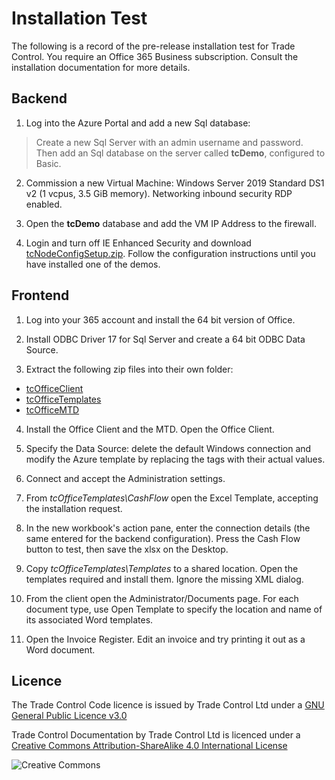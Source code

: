 # Installation Test

The following is a record of the pre-release installation test for Trade Control. You require an Office 365 Business subscription. Consult the installation documentation for more details.

## Backend

1. Log into the Azure Portal and add a new Sql database:

> Create a new Sql Server with an admin username and password.
Then add an Sql database on the server called **tcDemo**, configured to Basic.  

2. Commission a new Virtual Machine: Windows Server 2019 Standard DS1 v2 (1 vcpus, 3.5 GiB memory). Networking inbound security RDP enabled.

3. Open the **tcDemo** database and add the VM IP Address to the firewall.

4. Login and turn off IE Enhanced Security and download [tcNodeConfigSetup.zip](https://github.com/tradecontrol/sqlnode). Follow the configuration instructions until you have installed one of the demos. 

## Frontend

1. Log into your 365 account and install the 64 bit version of Office.

2. Install ODBC Driver 17 for Sql Server and create a 64 bit ODBC Data Source.
  
3. Extract the following zip files into their own folder: 

- [tcOfficeClient](../src/installation/tcOfficeClient.zip)
- [tcOfficeTemplates](../src/installation/tcOfficeTemplates.zip)
- [tcOfficeMTD](../src/installation/tcOfficeMTD.zip)

4. Install the Office Client and the MTD. Open the Office Client.

5. Specify the Data Source: delete the default Windows connection and modify the Azure template by replacing the tags with their actual values.

6. Connect and accept the Administration settings.

7. From _tcOfficeTemplates\CashFlow_ open the Excel Template, accepting the installation request. 

8. In the new workbook's action pane, enter the connection details (the same entered for the backend configuration). Press the Cash Flow button to test, then save the xlsx on the Desktop.

9. Copy _tcOfficeTemplates\Templates_ to a shared location. Open the templates required and install them. Ignore the missing XML dialog.
 
10. From the client open the Administrator/Documents page. For each document type, use Open Template to specify the location and name of its associated Word templates.

11. Open the Invoice Register. Edit an invoice and try printing it out as a Word document.

## Licence

The Trade Control Code licence is issued by Trade Control Ltd under a [GNU General Public Licence v3.0](https://www.gnu.org/licenses/gpl-3.0.en.html) 

Trade Control Documentation by Trade Control Ltd is licenced under a [Creative Commons Attribution-ShareAlike 4.0 International License](http://creativecommons.org/licenses/by-sa/4.0/) 

![Creative Commons](https://i.creativecommons.org/l/by-sa/4.0/88x31.png) 



